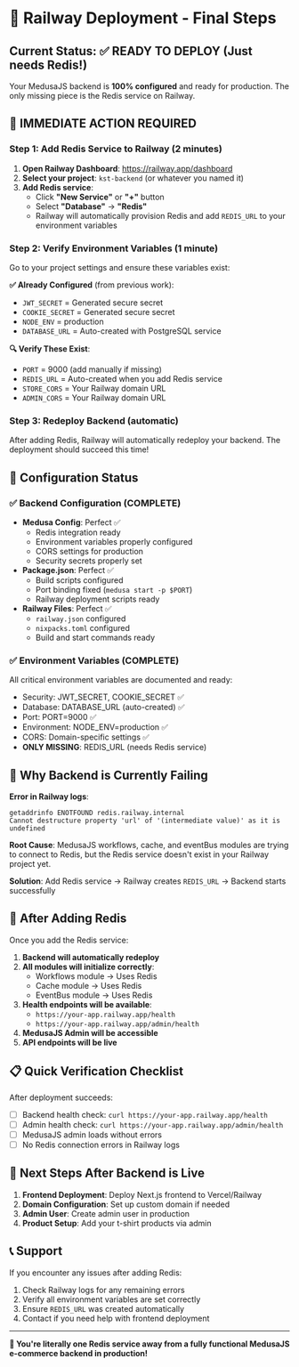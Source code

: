 # 🚀 Railway Deployment - Final Steps

## Current Status: ✅ READY TO DEPLOY (Just needs Redis!)

Your MedusaJS backend is **100% configured** and ready for production. The only missing piece is the Redis service on Railway.

## 🎯 IMMEDIATE ACTION REQUIRED

### Step 1: Add Redis Service to Railway (2 minutes)
1. **Open Railway Dashboard**: https://railway.app/dashboard
2. **Select your project**: `kst-backend` (or whatever you named it)
3. **Add Redis service**:
   - Click **"New Service"** or **"+"** button
   - Select **"Database"** → **"Redis"**
   - Railway will automatically provision Redis and add `REDIS_URL` to your environment variables

### Step 2: Verify Environment Variables (1 minute)
Go to your project settings and ensure these variables exist:

**✅ Already Configured** (from previous work):
- `JWT_SECRET` = Generated secure secret
- `COOKIE_SECRET` = Generated secure secret  
- `NODE_ENV` = production
- `DATABASE_URL` = Auto-created with PostgreSQL service

**🔍 Verify These Exist**:
- `PORT` = 9000 (add manually if missing)
- `REDIS_URL` = Auto-created when you add Redis service
- `STORE_CORS` = Your Railway domain URL
- `ADMIN_CORS` = Your Railway domain URL

### Step 3: Redeploy Backend (automatic)
After adding Redis, Railway will automatically redeploy your backend. The deployment should succeed this time!

## 🔧 Configuration Status

### ✅ Backend Configuration (COMPLETE)
- **Medusa Config**: Perfect ✅
  - Redis integration ready
  - Environment variables properly configured
  - CORS settings for production
  - Security secrets properly set
- **Package.json**: Perfect ✅
  - Build scripts configured
  - Port binding fixed (`medusa start -p $PORT`)
  - Railway deployment scripts ready
- **Railway Files**: Perfect ✅
  - `railway.json` configured
  - `nixpacks.toml` configured
  - Build and start commands ready

### ✅ Environment Variables (COMPLETE)
All critical environment variables are documented and ready:
- Security: JWT_SECRET, COOKIE_SECRET ✅
- Database: DATABASE_URL (auto-created) ✅
- Port: PORT=9000 ✅
- Environment: NODE_ENV=production ✅
- CORS: Domain-specific settings ✅
- **ONLY MISSING**: REDIS_URL (needs Redis service)

## 🚨 Why Backend is Currently Failing

**Error in Railway logs**:
```
getaddrinfo ENOTFOUND redis.railway.internal
Cannot destructure property 'url' of '(intermediate value)' as it is undefined
```

**Root Cause**: 
MedusaJS workflows, cache, and eventBus modules are trying to connect to Redis, but the Redis service doesn't exist in your Railway project yet.

**Solution**: 
Add Redis service → Railway creates `REDIS_URL` → Backend starts successfully

## 🎉 After Adding Redis

Once you add the Redis service:

1. **Backend will automatically redeploy**
2. **All modules will initialize correctly**:
   - Workflows module → Uses Redis
   - Cache module → Uses Redis  
   - EventBus module → Uses Redis
3. **Health endpoints will be available**:
   - `https://your-app.railway.app/health`
   - `https://your-app.railway.app/admin/health`
4. **MedusaJS Admin will be accessible**
5. **API endpoints will be live**

## 📋 Quick Verification Checklist

After deployment succeeds:

- [ ] Backend health check: `curl https://your-app.railway.app/health`
- [ ] Admin health check: `curl https://your-app.railway.app/admin/health`
- [ ] MedusaJS admin loads without errors
- [ ] No Redis connection errors in Railway logs

## 🔗 Next Steps After Backend is Live

1. **Frontend Deployment**: Deploy Next.js frontend to Vercel/Railway
2. **Domain Configuration**: Set up custom domain if needed
3. **Admin User**: Create admin user in production
4. **Product Setup**: Add your t-shirt products via admin

## 📞 Support

If you encounter any issues after adding Redis:

1. Check Railway logs for any remaining errors
2. Verify all environment variables are set correctly
3. Ensure `REDIS_URL` was created automatically
4. Contact if you need help with frontend deployment

---

**🚀 You're literally one Redis service away from a fully functional MedusaJS e-commerce backend in production!**
